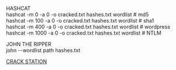 HASHCAT  
hashcat -m 0 -a 0 -o cracked.txt hashes.txt wordlist # md5  
hashcat -m 100 -a 0 -o cracked.txt hashes.txt wordlist # sha1  
hashcat -m 400 -a 0 -o cracked.txt hashes.txt wordlist # wordpress  
hashcat -m 1000 -a 0 -o cracked.txt hashes.txt wordlist # NTLM  

JOHN THE RIPPER  
john --wordlist path hashes.txt

[CRACK STATION](https://crackstation.net/)
